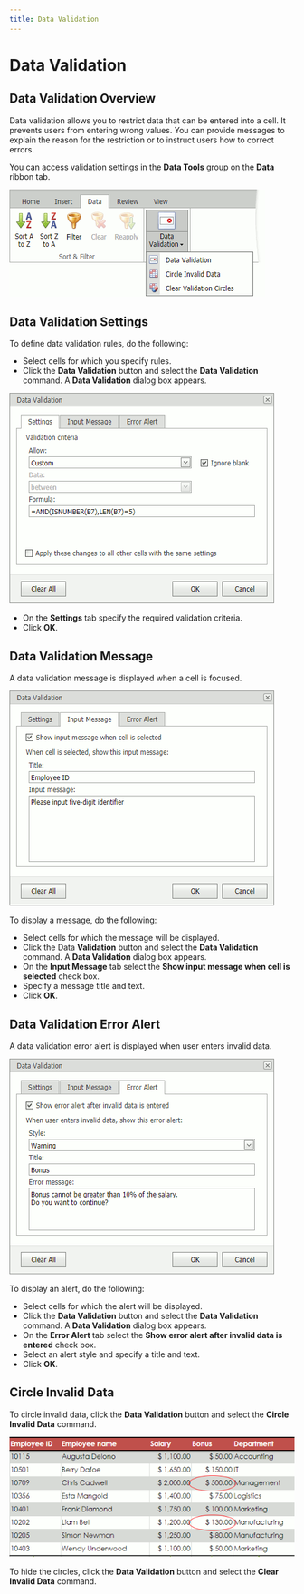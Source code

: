```yaml
---
title: Data Validation
---
```

# Data Validation

## Data Validation Overview
Data validation allows you to restrict data that can be entered into a cell. It prevents users from entering wrong values. You can provide messages to explain the reason for the restriction or to instruct users how to correct errors.

You can access validation settings in the **Data Tools** group on the **Data** ribbon tab.

![EUD_ASPxSpreadsheet_DataValidation-Menu](../../../images/spreadsheet-editing-cells-validation-menu.png)

## Data Validation Settings
To define data validation rules, do the following:
* Select cells for which you specify rules.
* Click the **Data Validation** button and select the **Data Validation** command. A **Data Validation** dialog box appears.

![EUD_ASPxSpreadsheet_DataValidation-Dialog](../../../images/spreadsheet-editing-cells-validation-dialog.png)

* On the **Settings** tab specify the required validation criteria. 
* Click **OK**.

## Data Validation Message
A data validation message is displayed when a cell is focused.

![EUD_ASPxSpreadsheet_DataValidation-Message](../../../images/spreadsheet-editing-cells-validation-message.png)

To display a message, do the following:
* Select cells for which the message will be displayed.
* Click the Data **Validation** button and select the **Data Validation** command. A **Data Validation** dialog box appears.
* On the **Input Message** tab select the **Show input message when cell is selected** check box.
* Specify a message title and text.
* Click **OK**.

## Data Validation Error Alert
A data validation error alert is displayed when user enters invalid data.

![EUD_ASPxSpreadsheet_DataValidation-Alert](../../../images/spreadsheet-editing-cells-validation-alert.png)

To display an alert, do the following:
* Select cells for which the alert will be displayed.
* Click the **Data Validation** button and select the **Data Validation** command. A **Data Validation** dialog box appears.
* On the **Error Alert** tab select the **Show error alert after invalid data is entered** check box.
* Select an alert style and specify a title and text.
* Click **OK**.


## Circle Invalid Data
To circle invalid data, click the **Data Validation** button and select the **Circle Invalid Data** command.

![EUD_ASPxSpreadsheet_DataValidation-Circles](../../../images/spreadsheet-editing-cells-validation-circles.png)

To hide the circles, click the **Data Validation** button and select the **Clear Invalid Data** command.



